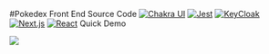 #Pokedex Front End Source Code
<a href="#"><img alt="Chakra UI" src="https://img.shields.io/badge/Chakra%20UI%20-%233197BD.svg?logo=chakra-ui&logoColor=white"></a>
<a href="#"><img alt="Jest" src="https://img.shields.io/badge/Jest%20-%23C21325.svg?logo=jest&logoColor=white"></a>
<a href="#"><img alt="KeyCloak" src="https://img.shields.io/badge/KeyCloak%20-%23369E1D.svg?logo=keycloak&logoColor=white"></a>
<a href="#"><img alt="Next.js" src="https://img.shields.io/badge/Next.js%20-%23000000.svg?logo=next.js&logoColor=white"></a>
<a href="#"><img alt="React" src="https://img.shields.io/badge/React%20-%2320232a.svg?logo=react&logoColor=%2361DAFB"></a>
Quick Demo

![](https://github.com/jaft24/Pokedex_FrontEnd_Project/blob/main/pokedexDemoGif.gif)
